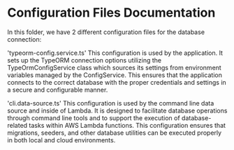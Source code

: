 # Configuration Files Documentation
In this folder, we have 2 different configuration files for the database connection:

'typeorm-config.service.ts'
This configuration is used by the application. It sets up the TypeORM connection options utilizing the TypeOrmConfigService class which sources its settings from environment variables managed by the ConfigService. This ensures that the application connects to the correct database with the proper credentials and settings in a secure and configurable manner.

'cli.data-source.ts'
This configuration is used by the command line data source and inside of Lambda. It is designed to facilitate database operations through command line tools and to support the execution of database-related tasks within AWS Lambda functions. This configuration ensures that migrations, seeders, and other database utilities can be executed properly in both local and cloud environments.